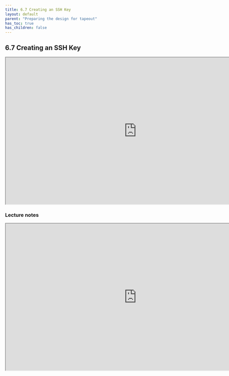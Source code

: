 ```yaml
---
title: 6.7 Creating an SSH Key
layout: default
parent: "Preparing the design for tapeout"
has_toc: true
has_children: false
---
```


## 6.7 Creating an SSH Key
<iframe src="https://drive.google.com/file/d/174n87QewSuHTaNTm6d5SnzWUB1vxMFPN/preview" width="854" height="480" allow="autoplay"></iframe>

### Lecture notes
<iframe src="https://docs.google.com/document/d/e/2PACX-1vTzGELkU6Z9jmi-Nb5JpPNWRDo4_7YfuYwzID4qZSGPXuu3b_LPhNLf3M5icoJzAtlVey5ThyI6TvXF/pub?embedded=true" width="854" height="480"></iframe>

